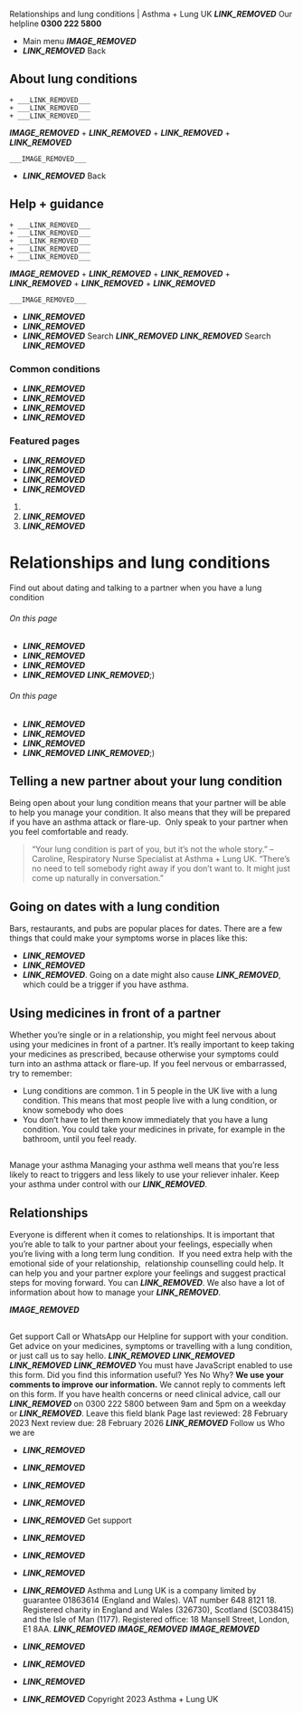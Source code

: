 
Relationships and lung conditions | Asthma + Lung UK
 ___LINK_REMOVED___
 Our helpline **0300 222 5800**
* Main menu
___IMAGE_REMOVED___
* ___LINK_REMOVED___
 Back
 
## About lung conditions
	+ ___LINK_REMOVED___
	+ ___LINK_REMOVED___
	+ ___LINK_REMOVED___
___IMAGE_REMOVED___
	+ ___LINK_REMOVED___
	+ ___LINK_REMOVED___
	+ ___LINK_REMOVED___
	
	
	___IMAGE_REMOVED___
* ___LINK_REMOVED___
 Back
 
## Help + guidance
	+ ___LINK_REMOVED___
	+ ___LINK_REMOVED___
	+ ___LINK_REMOVED___
	+ ___LINK_REMOVED___
	+ ___LINK_REMOVED___
___IMAGE_REMOVED___
	+ ___LINK_REMOVED___
	+ ___LINK_REMOVED___
	+ ___LINK_REMOVED___
	+ ___LINK_REMOVED___
	+ ___LINK_REMOVED___
	
	
	___IMAGE_REMOVED___
* ___LINK_REMOVED___
* ___LINK_REMOVED___
* ___LINK_REMOVED___
Search
___LINK_REMOVED___ 
 ___LINK_REMOVED___
Search
___LINK_REMOVED___
### Common conditions
* ___LINK_REMOVED___
* ___LINK_REMOVED___
* ___LINK_REMOVED___
* ___LINK_REMOVED___
### Featured pages
* ___LINK_REMOVED___
* ___LINK_REMOVED___
* ___LINK_REMOVED___
* ___LINK_REMOVED___
1. 
3. ___LINK_REMOVED___
5. ___LINK_REMOVED___
# Relationships and lung conditions
Find out about dating and talking to a partner when you have a lung condition 
###### On this page
* ___LINK_REMOVED___
* ___LINK_REMOVED___
* ___LINK_REMOVED___
* ___LINK_REMOVED___
___LINK_REMOVED___;) 
###### On this page
* ___LINK_REMOVED___
* ___LINK_REMOVED___
* ___LINK_REMOVED___
* ___LINK_REMOVED___
___LINK_REMOVED___;) 
## Telling a new partner about your lung condition
Being open about your lung condition means that your partner will be able to help you manage your condition. It also means that they will be prepared if you have an asthma attack or flare-up. 
Only speak to your partner when you feel comfortable and ready. 
> “Your lung condition is part of you, but it’s not the whole story.” – Caroline, Respiratory Nurse Specialist at Asthma + Lung UK. “There’s no need to tell somebody right away if you don’t want to. It might just come up naturally in conversation.”
> 
> 
> 
## Going on dates with a lung condition
Bars, restaurants, and pubs are popular places for dates. There are a few things that could make your symptoms worse in places like this: 
* ___LINK_REMOVED___
* ___LINK_REMOVED___
* ___LINK_REMOVED___.
Going on a date might also cause ___LINK_REMOVED___, which could be a trigger if you have asthma. 
## Using medicines in front of a partner
Whether you’re single or in a relationship, you might feel nervous about using your medicines in front of a partner. It’s really important to keep taking your medicines as prescribed, because otherwise your symptoms could turn into an asthma attack or flare-up.
If you feel nervous or embarrassed, try to remember: 
* Lung conditions are common. 1 in 5 people in the UK live with a lung condition. This means that most people live with a lung condition, or know somebody who does
* You don’t have to let them know immediately that you have a lung condition. You could take your medicines in private, for example in the bathroom, until you feel ready.
## 
 Manage your asthma
Managing your asthma well means that you’re less likely to react to triggers and less likely to use your reliever inhaler. Keep your asthma under control with our ___LINK_REMOVED___. 
## Relationships
Everyone is different when it comes to relationships. It is important that you’re able to talk to your partner about your feelings, especially when you’re living with a long term lung condition. 
If you need extra help with the emotional side of your relationship,  relationship counselling could help. It can help you and your partner explore your feelings and suggest practical steps for moving forward. You can ___LINK_REMOVED___.
We also have a lot of information about how to manage your ___LINK_REMOVED___. 
 
___IMAGE_REMOVED___
## 
 Get support
Call or WhatsApp our Helpline for support with your condition. Get advice on your medicines, symptoms or travelling with a lung condition, or just call us to say hello.
___LINK_REMOVED___
___LINK_REMOVED___
___LINK_REMOVED___
___LINK_REMOVED___
You must have JavaScript enabled to use this form.
Did you find this information useful?
Yes
No
Why?
**We use your comments to improve our information.** We cannot reply to comments left on this form. If you have health concerns or need clinical advice, call our ___LINK_REMOVED___ on 0300 222 5800 between 9am and 5pm on a weekday or ___LINK_REMOVED___.
Leave this field blank
Page last reviewed: 
28 February 2023
Next review due: 
28 February 2026
 ___LINK_REMOVED___
Follow us
 Who we are
 
* ___LINK_REMOVED___
* ___LINK_REMOVED___
* ___LINK_REMOVED___
* ___LINK_REMOVED___
* ___LINK_REMOVED___
 Get support
 
* ___LINK_REMOVED___
* ___LINK_REMOVED___
* ___LINK_REMOVED___
* ___LINK_REMOVED___
Asthma and Lung UK is a company limited by guarantee 01863614 (England and Wales). VAT number 648 8121 18.
Registered charity in England and Wales (326730), Scotland (SC038415) and the Isle of Man (1177). Registered office: 18 Mansell Street, London, E1 8AA.
___LINK_REMOVED___
___IMAGE_REMOVED___
___IMAGE_REMOVED___
* ___LINK_REMOVED___
* ___LINK_REMOVED___
* ___LINK_REMOVED___
* ___LINK_REMOVED___
 Copyright 2023 Asthma + Lung UK
 

